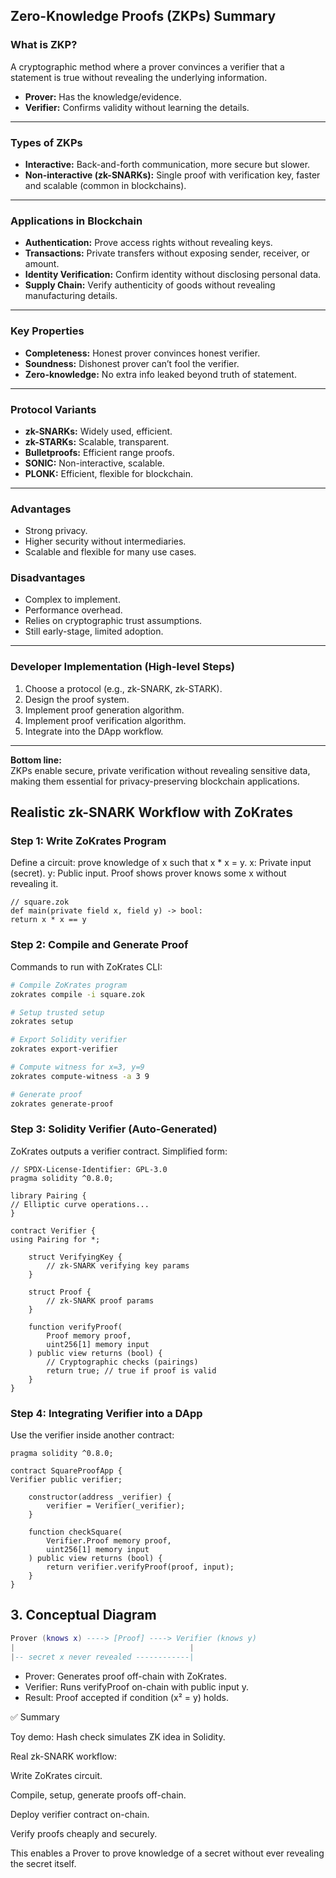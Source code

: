 ## Zero-Knowledge Proofs (ZKPs) Summary

### What is ZKP?
A cryptographic method where a prover convinces a verifier that a statement is true without revealing the underlying information.
- **Prover:** Has the knowledge/evidence.
- **Verifier:** Confirms validity without learning the details.

---

### Types of ZKPs
- **Interactive:** Back-and-forth communication, more secure but slower.
- **Non-interactive (zk-SNARKs):** Single proof with verification key, faster and scalable (common in blockchains).

---

### Applications in Blockchain
- **Authentication:** Prove access rights without revealing keys.
- **Transactions:** Private transfers without exposing sender, receiver, or amount.
- **Identity Verification:** Confirm identity without disclosing personal data.
- **Supply Chain:** Verify authenticity of goods without revealing manufacturing details.

---

### Key Properties
- **Completeness:** Honest prover convinces honest verifier.
- **Soundness:** Dishonest prover can’t fool the verifier.
- **Zero-knowledge:** No extra info leaked beyond truth of statement.

---

### Protocol Variants
- **zk-SNARKs:** Widely used, efficient.
- **zk-STARKs:** Scalable, transparent.
- **Bulletproofs:** Efficient range proofs.
- **SONIC:** Non-interactive, scalable.
- **PLONK:** Efficient, flexible for blockchain.

---

### Advantages
- Strong privacy.
- Higher security without intermediaries.
- Scalable and flexible for many use cases.

### Disadvantages
- Complex to implement.
- Performance overhead.
- Relies on cryptographic trust assumptions.
- Still early-stage, limited adoption.

---

### Developer Implementation (High-level Steps)
1. Choose a protocol (e.g., zk-SNARK, zk-STARK).
2. Design the proof system.
3. Implement proof generation algorithm.
4. Implement proof verification algorithm.
5. Integrate into the DApp workflow.

---

**Bottom line:**  
ZKPs enable secure, private verification without revealing sensitive data, making them essential for privacy-preserving blockchain applications.

## Realistic zk-SNARK Workflow with ZoKrates
### Step 1: Write ZoKrates Program
Define a circuit: prove knowledge of x such that x * x = y.
x: Private input (secret).
y: Public input.
Proof shows prover knows some x without revealing it.
```zokrates
// square.zok
def main(private field x, field y) -> bool:
return x * x == y
```

### Step 2: Compile and Generate Proof
Commands to run with ZoKrates CLI:

```bash
# Compile ZoKrates program
zokrates compile -i square.zok

# Setup trusted setup
zokrates setup

# Export Solidity verifier
zokrates export-verifier

# Compute witness for x=3, y=9
zokrates compute-witness -a 3 9

# Generate proof
zokrates generate-proof
```

### Step 3: Solidity Verifier (Auto-Generated)
ZoKrates outputs a verifier contract. Simplified form:

```solidity
// SPDX-License-Identifier: GPL-3.0
pragma solidity ^0.8.0;

library Pairing {
// Elliptic curve operations...
}

contract Verifier {
using Pairing for *;

    struct VerifyingKey {
        // zk-SNARK verifying key params
    }

    struct Proof {
        // zk-SNARK proof params
    }

    function verifyProof(
        Proof memory proof,
        uint256[1] memory input
    ) public view returns (bool) {
        // Cryptographic checks (pairings)
        return true; // true if proof is valid
    }
}
```

### Step 4: Integrating Verifier into a DApp
Use the verifier inside another contract:

```solidity
pragma solidity ^0.8.0;

contract SquareProofApp {
Verifier public verifier;

    constructor(address _verifier) {
        verifier = Verifier(_verifier);
    }

    function checkSquare(
        Verifier.Proof memory proof,
        uint256[1] memory input
    ) public view returns (bool) {
        return verifier.verifyProof(proof, input);
    }
}
```

## 3. Conceptual Diagram
```lua
Prover (knows x) ----> [Proof] ----> Verifier (knows y)
|                                       |
|-- secret x never revealed ------------|
```
- Prover: Generates proof off-chain with ZoKrates.
- Verifier: Runs verifyProof on-chain with public input y.
- Result: Proof accepted if condition (x² = y) holds.

✅ Summary

Toy demo: Hash check simulates ZK idea in Solidity.

Real zk-SNARK workflow:

Write ZoKrates circuit.

Compile, setup, generate proofs off-chain.

Deploy verifier contract on-chain.

Verify proofs cheaply and securely.

This enables a Prover to prove knowledge of a secret without ever revealing the secret itself.
